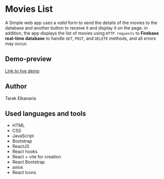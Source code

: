 # Movies List

A Simple web app uses a _valid_ form to send the details of the movies to the database and another button to receive it and display it on the page. in addition, the app displays the list of movies using `HTTP requests` to **Firebase real-time database** to handle `GET`, `POST`, and `DELETE` methods, and all _errors_ may occur.

## Demo-preview

[Link to live demo](https://movies-list-elkanaria.netlify.app/)

## Author

Tarek Elkanaria

## Used languages and tools

- HTML
- CSS
- JavaScript
- Bootstrap
- ReactJS
- React hooks
- React + vite for creation
- React Bootstrap
- axios
- React Icons
